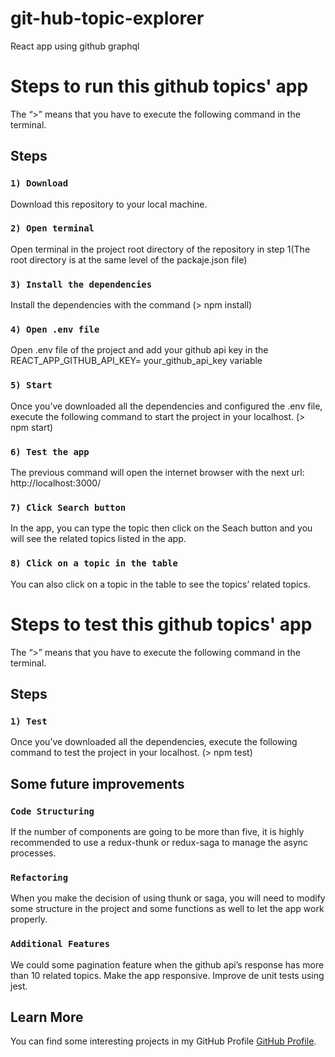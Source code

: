 # git-hub-topic-explorer
React app using github graphql

# Steps to run this github topics' app

The “>” means that you have to execute the following command in the terminal.

## Steps
### `1) Download`

Download this repository to your local machine.

### `2) Open terminal`

Open terminal in the project root directory of the repository in step 1(The root directory is at the same level of the packaje.json file)

### `3) Install the dependencies`

Install the dependencies with the command (> npm install)

### `4) Open .env file`

Open .env file of the project and add your github api key in the REACT_APP_GITHUB_API_KEY= your_github_api_key variable

### `5) Start`

Once you’ve downloaded all the dependencies and configured the .env file, execute the following command to start the project in your localhost. (> npm start)

### `6) Test the app`

The previous command will open the internet browser with the next url: http://localhost:3000/

### `7) Click Search button`

In the app, you can type the topic then click on the Seach button and you will see the related topics listed in the app.

### `8) Click on a topic in the table`

You can also click on a topic in the table to see the topics’ related topics.

# Steps to test this github topics' app

The “>” means that you have to execute the following command in the terminal.

## Steps
### `1) Test`

Once you’ve downloaded all the dependencies, execute the following command to test the project in your localhost. (> npm test)

## Some future improvements
### `Code Structuring`
If the number of components are going to be more than five, it is highly recommended to use a redux-thunk or redux-saga to manage the async processes.

### `Refactoring`
When you make the decision of using thunk or saga, you will need to modify some structure in the project and some functions as well to let the app work properly.

### `Additional Features`
We could some pagination feature when the github api’s response has more than 10 related topics.
Make the app responsive.
Improve de unit tests using jest.

## Learn More

You can find some interesting projects in my GitHub Profile [GitHub Profile](https://github.com/blackwolf2809).

